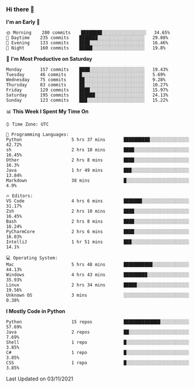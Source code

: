### Hi there 👋

<!--START_SECTION:waka-->
**I'm an Early 🐤** 

```text
🌞 Morning    280 commits    ████████░░░░░░░░░░░░░░░░░   34.65% 
🌆 Daytime    235 commits    ███████░░░░░░░░░░░░░░░░░░   29.08% 
🌃 Evening    133 commits    ████░░░░░░░░░░░░░░░░░░░░░   16.46% 
🌙 Night      160 commits    █████░░░░░░░░░░░░░░░░░░░░   19.8%

```
📅 **I'm Most Productive on Saturday** 

```text
Monday       157 commits    ████░░░░░░░░░░░░░░░░░░░░░   19.43% 
Tuesday      46 commits     █░░░░░░░░░░░░░░░░░░░░░░░░   5.69% 
Wednesday    75 commits     ██░░░░░░░░░░░░░░░░░░░░░░░   9.28% 
Thursday     83 commits     ██░░░░░░░░░░░░░░░░░░░░░░░   10.27% 
Friday       129 commits    ████░░░░░░░░░░░░░░░░░░░░░   15.97% 
Saturday     195 commits    ██████░░░░░░░░░░░░░░░░░░░   24.13% 
Sunday       123 commits    ███░░░░░░░░░░░░░░░░░░░░░░   15.22%

```


📊 **This Week I Spent My Time On** 

```text
⌚︎ Time Zone: UTC

💬 Programming Languages: 
Python                   5 hrs 37 mins       ██████████░░░░░░░░░░░░░░░   42.72% 
sh                       2 hrs 10 mins       ████░░░░░░░░░░░░░░░░░░░░░   16.45% 
Other                    2 hrs 8 mins        ████░░░░░░░░░░░░░░░░░░░░░   16.3% 
Java                     1 hr 49 mins        ███░░░░░░░░░░░░░░░░░░░░░░   13.84% 
Markdown                 38 mins             █░░░░░░░░░░░░░░░░░░░░░░░░   4.9%

🔥 Editors: 
VS Code                  4 hrs 6 mins        ███████░░░░░░░░░░░░░░░░░░   31.17% 
Zsh                      2 hrs 10 mins       ████░░░░░░░░░░░░░░░░░░░░░   16.45% 
Bash                     2 hrs 8 mins        ████░░░░░░░░░░░░░░░░░░░░░   16.24% 
PyCharmCore              2 hrs 6 mins        ████░░░░░░░░░░░░░░░░░░░░░   16.03% 
IntelliJ                 1 hr 51 mins        ███░░░░░░░░░░░░░░░░░░░░░░   14.1%

💻 Operating System: 
Mac                      5 hrs 48 mins       ███████████░░░░░░░░░░░░░░   44.13% 
Windows                  4 hrs 43 mins       █████████░░░░░░░░░░░░░░░░   35.93% 
Linux                    2 hrs 34 mins       █████░░░░░░░░░░░░░░░░░░░░   19.56% 
Unknown OS               3 mins              ░░░░░░░░░░░░░░░░░░░░░░░░░   0.38%

```

**I Mostly Code in Python** 

```text
Python                   15 repos            ██████████████░░░░░░░░░░░   57.69% 
Java                     2 repos             ██░░░░░░░░░░░░░░░░░░░░░░░   7.69% 
Shell                    1 repo              █░░░░░░░░░░░░░░░░░░░░░░░░   3.85% 
C#                       1 repo              █░░░░░░░░░░░░░░░░░░░░░░░░   3.85% 
CSS                      1 repo              █░░░░░░░░░░░░░░░░░░░░░░░░   3.85%

```



 Last Updated on 03/11/2021
<!--END_SECTION:waka-->

<!--
**e1630m/e1630m** is a ✨ _special_ ✨ repository because its `README.md` (this file) appears on your GitHub profile.

Here are some ideas to get you started:

- 🔭 I’m currently working on ...
- 🌱 I’m currently learning ...
- 👯 I’m looking to collaborate on ...
- 🤔 I’m looking for help with ...
- 💬 Ask me about ...
- 📫 How to reach me: ...
- 😄 Pronouns: ...
- ⚡ Fun fact: ...
-->

